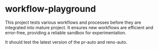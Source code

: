 # workflow-playground

This project tests various workflows and processes before they are integrated into mature project. It ensures new workflows are efficient and error-free, providing a reliable sandbox for experimentation.

It should test the latest version of the pr-auto and reno-auto.
